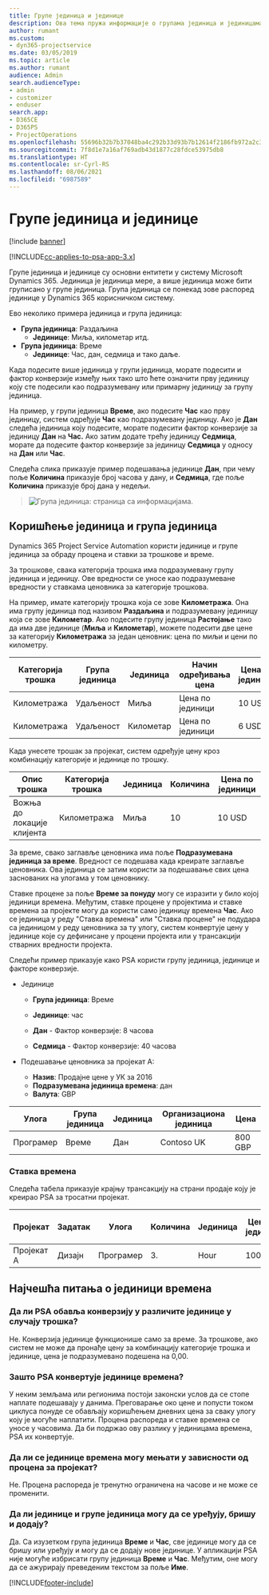 ```yaml
---
title: Групе јединица и јединице
description: Ова тема пружа информације о групама јединица и јединицама.
author: rumant
ms.custom:
- dyn365-projectservice
ms.date: 03/05/2019
ms.topic: article
ms.author: rumant
audience: Admin
search.audienceType:
- admin
- customizer
- enduser
search.app:
- D365CE
- D365PS
- ProjectOperations
ms.openlocfilehash: 55696b32b7b37048ba4c292b33d93b7b12614f2186fb972a2c3f3732e5512c82
ms.sourcegitcommit: 7f8d1e7a16af769adb43d1877c28fdce53975db8
ms.translationtype: HT
ms.contentlocale: sr-Cyrl-RS
ms.lasthandoff: 08/06/2021
ms.locfileid: "6987589"
---
```

# <a name="unit-groups-and-units"></a>Групе јединица и јединице

[!include [banner](../includes/psa-now-project-operations.md)]

[!INCLUDE[cc-applies-to-psa-app-3.x](../includes/cc-applies-to-psa-app-3x.md)]

Групе јединица и јединице су основни ентитети у систему Microsoft Dynamics 365. Јединица је јединица мере, а више јединица може бити груписано у групе јединица. Група јединица се понекад зове распоред јединице у Dynamics 365 корисничком систему. 

Ево неколико примера јединица и група јединица:
 
- **Група јединица**: Раздаљина 
    - **Јединице**: Миља, километар итд.
- **Група јединица**: Време
    - **Јединице**: Час, дан, седмица и тако даље. 

Када подесите више јединица у групи јединица, морате подесити и фактор конверзије између њих тако што ћете означити прву јединицу коју сте подесили као подразумевану или примарну јединицу за групу јединица. 

На пример, у групи јединица **Време**, ако подесите **Час** као прву јединицу, систем одређује **Час** као подразумевану јединицу. Ако је **Дан** следећа јединица коју подесите, морате подесити фактор конверзије за јединицу **Дан** на **Час.** Ако затим додате трећу јединицу **Седмица**, морате да подесите фактор конверзије за јединицу **Седмица** у односу на **Дан** или **Час**. 

Следећа слика приказује пример подешавања јединице **Дан**, при чему поље **Количина** приказује број часова у дану, и **Седмица**, где поље **Количина** приказује број дана у недељи.

> ![Група јединица: страница са информацијама.](media/advanced-2.png)

## <a name="using-units-and-unit-groups"></a>Коришћење јединица и група јединица

Dynamics 365 Project Service Automation користи јединице и групе јединица за обраду процена и ставки за трошкове и време. 

За трошкове, свака категорија трошка има подразумевану групу јединица и јединицу. Ове вредности се уносе као подразумеване вредности у ставкама ценовника за категорије трошкова. 

На пример, имате категорију трошка која се зове **Километража**. Она има групу јединица под називом **Раздаљина** и подразумевану јединицу која се зове **Километар**. Ако подесите групу јединица **Растојање** тако да има две јединице (**Миља** и **Километар**), можете подесити две цене за категорију **Километража** за један ценовник: цена по миљи и цени по километру.

| Категорија трошка  | Група јединица  | Јединица      | Начин одређивања цена  | Цена по јединици  |
|-------------------|---------------|-----------|-------------------|-------------------|
| Километража           | Удаљеност      | Миља      | Цена по јединици    | 10 USD            |
| Километража           | Удаљеност      | Километар | Цена по јединици    |  6 USD            |

Када унесете трошак за пројекат, систем одређује цену кроз комбинацију категорије и јединице по трошку. 

| Опис трошка        | Категорија трошка  | Јединица  | Количина  | Цена по јединици   |
|----------------------------|---------------------|-------|-----------|----------------|
| Вожња до локације клијента | Километража             | Миља  | 10        | 10 USD         |

За време, свако заглавље ценовника има поље **Подразумевана јединица за време**. Вредност се подешава када креирате заглавље ценовника. Ова јединица се затим користи за подешавање свих цена заснованих на улогама у том ценовнику.

Ставке процене за поље **Време за понуду** могу се изразити у било којој јединици времена. Међутим, ставке процене у пројектима и ставке времена за пројекте могу да користи само јединицу времена **Час**. Ако се јединица у реду "Ставка времена" или "Ставка процене" не подудара са јединицом у реду ценовника за ту улогу, систем конвертује цену у јединице које су дефинисане у процени пројекта или у трансакцији стварних вредности пројекта.

Следећи пример приказује како PSA користи групу јединица, јединице и факторе конверзије.
- Јединице

   - **Група јединица**: Време 
   - **Јединице**: час 
    
    - **Дан** - Фактор конверзије: 8 часова       
    - **Седмица** - Фактор конверзије: 40 часова  
        
- Подешавање ценовника за пројекат А:

    - **Назив**: Продајне цене у УК за 2016 
    - **Подразумевана јединица времена**: дан 
    - **Валута**: GBP

| Улога      | Група јединица | Јединица | Организациона јединица | Цена   |
|-----------|------------|------|---------------------|---------|
| Програмер | Време       | Дан  | Contoso UK          | 800 GBP |

### <a name="time-entry"></a>Ставка времена

Следећа табела приказује крајњу трансакцију на страни продаје коју је креирао PSA за тросатни пројекат.


| Пројекат   | Задатак    | Улога      | Количина | Јединица  | Цена по јединици | Ненаплаћен износ продаје |
|-----------|---------|-----------|----------|-------|------------|-----------------------|
| Пројекат А | Дизајн  | Програмер | 3.        | Hour  | 100 GBP    | 300 GBP               |

## <a name="time-unit-faq"></a>Најчешћа питања о јединици времена

### <a name="does-psa-convert-to-different-units-in-the-case-of-expenses"></a>Да ли PSA обавља конверзију у различите јединице у случају трошка?
Не. Конверзија јединице функционише само за време. За трошкове, ако систем не може да пронађе цену за комбинацију категорије трошка и јединице, цена је подразумевано подешена на 0,00.

### <a name="why-does-psa-convert-time-units"></a>Зашто PSA конвертује јединице времена?
У неким земљама или регионима постоји законски услов да се стопе наплате подешавају у данима. Преговарање око цене и попусти током циклуса понуде се обављају коришћењем дневних цена за сваку улогу коју је могуће наплатити. Процена распореда и ставке времена се уносе у часовима. Да би подржао ову разлику у јединицама времена, PSA их конвертује.

### <a name="can-time-units-be-changed-on-project-estimates"></a>Да ли се јединице времена могу мењати у зависности од процена за пројекат?
Не. Процена распореда је тренутно ограничена на часове и не може се променити.

### <a name="can-units-and-unit-groups-be-edited-deleted-and-added"></a>Да ли јединице и групе јединица могу да се уређују, бришу и додају?
Да. Са изузетком група јединица **Време** и **Час**, све јединице могу да се бришу или уређују и могу да се додају нове јединице. У апликацији PSA није могуће избрисати групу јединица **Време** и **Час**. Међутим, оне могу да се ажурирају преведеним текстом за поље **Име**.


[!INCLUDE[footer-include](../includes/footer-banner.md)]